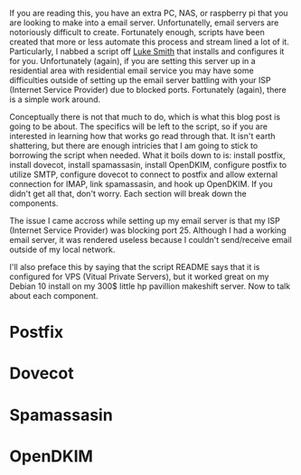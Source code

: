 If you are reading this, you have an extra PC, NAS, or raspberry pi that you are looking to make into a email server. Unfortunatelly, email servers are notoriously difficult to create. Fortunately enough, scripts have been created that more or less automate this process and stream lined a lot of it. Particularly, I nabbed a script off [Luke Smith](lukesmith.xyz) that installs and configures it for you. Unfortunately (again), if you are setting this server up in a residential area with residential email service you may have some difficulties outside of setting up the email server battling with your ISP (Internet Service Provider) due to blocked ports. Fortunately (again), there is a simple work around.

Conceptually there is not that much to do, which is what this blog post is going to be about. The specifics will be left to the script, so if you are interested in learning how that works go read through that. It isn't earth shattering, but there are enough intricies that I am going to stick to borrowing the script when needed. What it boils down to is: install postfix, install dovecot, install spamassasin, install OpenDKIM, configure postfix to utilize SMTP, configure dovecot to connect to postfix and allow external connection for IMAP, link spamassasin, and hook up OpenDKIM. If you didn't get all that, don't worry. Each section will break down the components.

The issue I came accross while setting up my email server is that my ISP (Internet Service Provider) was blocking port 25. Although I had a working email server, it was rendered useless because I couldn't send/receive email outside of my local network. 

I'll also preface this by saying that the script README says that it is configured for VPS (Vitual Private Servers), but it worked great on my Debian 10 install on my 300$ little hp pavillion makeshift server. Now to talk about each component.

# Postfix

# Dovecot

# Spamassasin

# OpenDKIM
